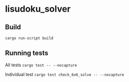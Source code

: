 # lisudoku_solver

## Build

`cargo run-script build`

## Running tests

All tests `cargo test -- --nocapture`

Individual test `cargo test check_6x6_solve -- --nocapture`
